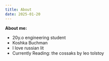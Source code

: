 ```yaml
---
title: About
date: 2025-01-20
---
```

**About me:**

- 20y.o engineering student
- Koshka Buchman
- I love russian lit
- Currently Reading: the cossaks by leo tolstoy
